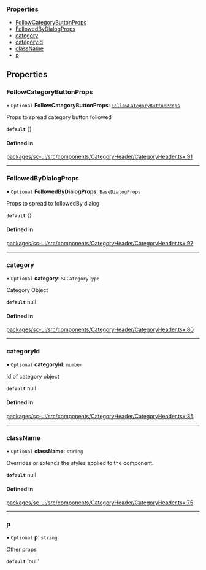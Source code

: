 ### Properties

- [FollowCategoryButtonProps](CategoryHeaderProps.md#followcategorybuttonprops)
- [FollowedByDialogProps](CategoryHeaderProps.md#followedbydialogprops)
- [category](CategoryHeaderProps.md#category)
- [categoryId](CategoryHeaderProps.md#categoryid)
- [className](CategoryHeaderProps.md#classname)
- [p](#p)

## Properties

### FollowCategoryButtonProps

• `Optional` **FollowCategoryButtonProps**: [`FollowCategoryButtonProps`](FollowCategoryButtonProps.md)

Props to spread category button followed

**`default`** {}

#### Defined in

[packages/sc-ui/src/components/CategoryHeader/CategoryHeader.tsx:91](https://github.com/selfcommunity/community-ui/blob/6b6e2bd/packages/sc-ui/src/components/CategoryHeader/CategoryHeader.tsx#L91)

___

### FollowedByDialogProps

• `Optional` **FollowedByDialogProps**: `BaseDialogProps`

Props to spread to followedBy dialog

**`default`** {}

#### Defined in

[packages/sc-ui/src/components/CategoryHeader/CategoryHeader.tsx:97](https://github.com/selfcommunity/community-ui/blob/6b6e2bd/packages/sc-ui/src/components/CategoryHeader/CategoryHeader.tsx#L97)

___

### category

• `Optional` **category**: `SCCategoryType`

Category Object

**`default`** null

#### Defined in

[packages/sc-ui/src/components/CategoryHeader/CategoryHeader.tsx:80](https://github.com/selfcommunity/community-ui/blob/6b6e2bd/packages/sc-ui/src/components/CategoryHeader/CategoryHeader.tsx#L80)

___

### categoryId

• `Optional` **categoryId**: `number`

Id of category object

**`default`** null

#### Defined in

[packages/sc-ui/src/components/CategoryHeader/CategoryHeader.tsx:85](https://github.com/selfcommunity/community-ui/blob/6b6e2bd/packages/sc-ui/src/components/CategoryHeader/CategoryHeader.tsx#L85)

___

### className

• `Optional` **className**: `string`

Overrides or extends the styles applied to the component.

**`default`** null

#### Defined in

[packages/sc-ui/src/components/CategoryHeader/CategoryHeader.tsx:75](https://github.com/selfcommunity/community-ui/blob/6b6e2bd/packages/sc-ui/src/components/CategoryHeader/CategoryHeader.tsx#L75)


___
 
### p

• `Optional` **p**: `string`

Other props

**`default`** 'null'